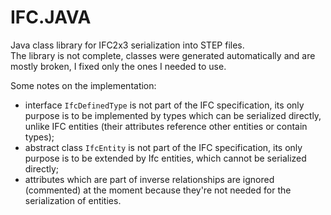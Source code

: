# IFC.JAVA
Java class library for IFC2x3 serialization into STEP files.  
The library is not complete, classes were generated automatically and are mostly broken, I fixed only the ones I needed to use.
 
Some notes on the implementation:
+ interface `IfcDefinedType` is not part of the IFC specification, its only purpose is to be implemented by types which can be serialized directly, unlike IFC entities (their attributes reference other entities or contain types);
+ abstract class `IfcEntity` is not part of the IFC specification, its only purpose is to be extended by Ifc entities, which cannot be serialized directly;
+ attributes which are part of inverse relationships are ignored (commented) at the moment because they're not needed for the serialization of entities.